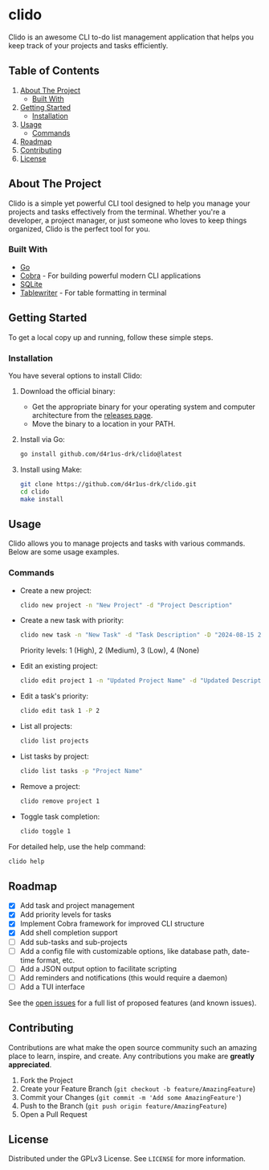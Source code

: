 # clido

Clido is an awesome CLI to-do list management application that helps you keep track of your projects and tasks efficiently.

## Table of Contents

1. [About The Project](#about-the-project)
   - [Built With](#built-with)
2. [Getting Started](#getting-started)
   - [Installation](#installation)
3. [Usage](#usage)
   - [Commands](#commands)
4. [Roadmap](#roadmap)
5. [Contributing](#contributing)
6. [License](#license)

## About The Project

Clido is a simple yet powerful CLI tool designed to help you manage your projects and tasks effectively from the terminal. Whether you're a developer, a project manager, or just someone who loves to keep things organized, Clido is the perfect tool for you.

### Built With

- [Go](https://golang.org/)
- [Cobra](https://github.com/spf13/cobra) - For building powerful modern CLI applications
- [SQLite](https://www.sqlite.org/index.html)
- [Tablewriter](https://github.com/olekukonko/tablewriter) - For table formatting in terminal

## Getting Started

To get a local copy up and running, follow these simple steps.

### Installation

You have several options to install Clido:

1. Download the official binary:

   - Get the appropriate binary for your operating system and computer architecture from the [releases page](https://github.com/d4r1us-drk/clido/releases).
   - Move the binary to a location in your PATH.

2. Install via Go:

   ```sh
   go install github.com/d4r1us-drk/clido@latest
   ```

3. Install using Make:

   ```sh
   git clone https://github.com/d4r1us-drk/clido.git
   cd clido
   make install
   ```

## Usage

Clido allows you to manage projects and tasks with various commands. Below are some usage examples.

### Commands

- Create a new project:

  ```sh
  clido new project -n "New Project" -d "Project Description"
  ```

- Create a new task with priority:

  ```sh
  clido new task -n "New Task" -d "Task Description" -D "2024-08-15 23:00" -p "Existing Project" -P 1
  ```

  Priority levels: 1 (High), 2 (Medium), 3 (Low), 4 (None)

- Edit an existing project:

  ```sh
  clido edit project 1 -n "Updated Project Name" -d "Updated Description"
  ```

- Edit a task's priority:

  ```sh
  clido edit task 1 -P 2
  ```

- List all projects:

  ```sh
  clido list projects
  ```

- List tasks by project:

  ```sh
  clido list tasks -p "Project Name"
  ```

- Remove a project:

  ```sh
  clido remove project 1
  ```

- Toggle task completion:

  ```sh
  clido toggle 1
  ```

For detailed help, use the help command:

```sh
clido help
```

## Roadmap

- [x] Add task and project management
- [x] Add priority levels for tasks
- [x] Implement Cobra framework for improved CLI structure
- [x] Add shell completion support
- [ ] Add sub-tasks and sub-projects
- [ ] Add a config file with customizable options, like database path, date-time format, etc.
- [ ] Add a JSON output option to facilitate scripting
- [ ] Add reminders and notifications (this would require a daemon)
- [ ] Add a TUI interface

See the [open issues](https://github.com/d4r1us-drk/clido/issues) for a full list of proposed features (and known issues).

## Contributing

Contributions are what make the open source community such an amazing place to learn, inspire, and create. Any contributions you make are **greatly appreciated**.

1. Fork the Project
2. Create your Feature Branch (`git checkout -b feature/AmazingFeature`)
3. Commit your Changes (`git commit -m 'Add some AmazingFeature'`)
4. Push to the Branch (`git push origin feature/AmazingFeature`)
5. Open a Pull Request

## License

Distributed under the GPLv3 License. See `LICENSE` for more information.
